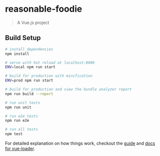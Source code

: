 # reasonable-foodie

> A Vue.js project

## Build Setup

``` bash
# install dependencies
npm install

# serve with hot reload at localhost:8080
ENV=local npm run start

# build for production with minification
ENV=prod npm run start

# build for production and view the bundle analyzer report
npm run build --report

# run unit tests
npm run unit

# run e2e tests
npm run e2e

# run all tests
npm test
```

For detailed explanation on how things work, checkout the [guide](http://vuejs-templates.github.io/webpack/) and [docs for vue-loader](http://vuejs.github.io/vue-loader).
